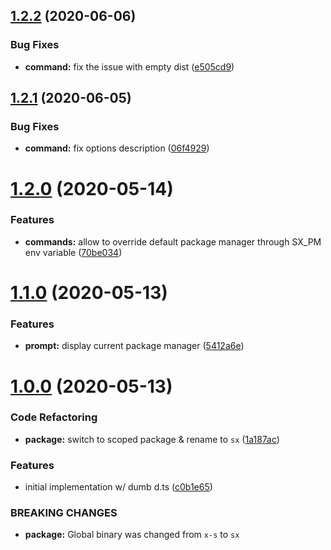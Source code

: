 ## [1.2.2](https://github.com/arcdelta/sx/compare/v1.2.1...v1.2.2) (2020-06-06)


### Bug Fixes

* **command:** fix the issue with empty dist ([e505cd9](https://github.com/arcdelta/sx/commit/e505cd9fbfda5d5ba437f21d5e5ce764b3b2e591))

## [1.2.1](https://github.com/arcdelta/sx/compare/v1.2.0...v1.2.1) (2020-06-05)


### Bug Fixes

* **command:** fix options description ([06f4929](https://github.com/arcdelta/sx/commit/06f4929a7b9ccdd524db452d74571f5896223776))

# [1.2.0](https://github.com/arcdelta/sx/compare/v1.1.0...v1.2.0) (2020-05-14)


### Features

* **commands:** allow to override default package manager through SX_PM env variable ([70be034](https://github.com/arcdelta/sx/commit/70be0343c1f965c0c52ff0a1829ca024f819b3f4))



# [1.1.0](https://github.com/arcdelta/sx/compare/v1.0.0...v1.1.0) (2020-05-13)


### Features

* **prompt:** display current package manager ([5412a6e](https://github.com/arcdelta/sx/commit/5412a6e19870e2fbe91f17227b229dafa88605d2))



# [1.0.0](https://github.com/arcdelta/sx/compare/c0b1e65c4c02ea5d6acd0d1dd2da0b8d8c77ddb3...v1.0.0) (2020-05-13)


### Code Refactoring

* **package:** switch to scoped package & rename to `sx` ([1a187ac](https://github.com/arcdelta/sx/commit/1a187ac5ec167f294a51eb040e7f31e8392a2ce9))


### Features

* initial implementation w/ dumb d.ts ([c0b1e65](https://github.com/arcdelta/sx/commit/c0b1e65c4c02ea5d6acd0d1dd2da0b8d8c77ddb3))


### BREAKING CHANGES

* **package:** Global binary was changed from `x-s` to `sx`
